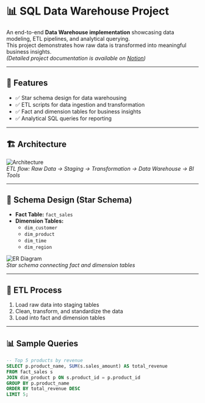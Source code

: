 # 📊 SQL Data Warehouse Project  

An end-to-end **Data Warehouse implementation** showcasing data modeling, ETL pipelines, and analytical querying.  
This project demonstrates how raw data is transformed into meaningful business insights.  
*(Detailed project documentation is available on [Notion](https://www.notion.so/SQL-Data-Warehouse-Project-2786f2c67aeb801d9aa0e464b9d520b0?source=copy_link))*  

---

## 🚀 Features
- ✅ Star schema design for data warehousing  
- ✅ ETL scripts for data ingestion and transformation  
- ✅ Fact and dimension tables for business insights  
- ✅ Analytical SQL queries for reporting  

---

## 🏗️ Architecture
![Architecture](./images/architecture.png)  
*ETL flow: Raw Data → Staging → Transformation → Data Warehouse → BI Tools*  

---

## 🔑 Schema Design (Star Schema)
- **Fact Table:** `fact_sales`  
- **Dimension Tables:**  
  - `dim_customer`  
  - `dim_product`  
  - `dim_time`  
  - `dim_region`  

![ER Diagram](./images/er_diagram.png)  
*Star schema connecting fact and dimension tables*  

---

## 🔄 ETL Process
1. Load raw data into staging tables  
2. Clean, transform, and standardize the data  
3. Load into fact and dimension tables  

---

## 📊 Sample Queries
```sql
-- Top 5 products by revenue
SELECT p.product_name, SUM(s.sales_amount) AS total_revenue
FROM fact_sales s
JOIN dim_product p ON s.product_id = p.product_id
GROUP BY p.product_name
ORDER BY total_revenue DESC
LIMIT 5;
